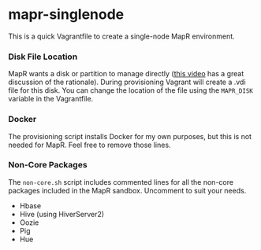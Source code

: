 mapr-singlenode
===============

This is a quick Vagrantfile to create a single-node MapR environment.

### Disk File Location
MapR wants a disk or partition to manage directly ([this video](https://www.youtube.com/watch?v=fP4HnvZmpZI) has a great discussion of the rationale). During provisioning Vagrant will create a .vdi file for this disk. You can change the location of the file using the `MAPR_DISK` variable in the Vagrantfile.

### Docker
The provisioning script installs Docker for my own purposes, but this is not needed for MapR. Feel free to remove those lines.

### Non-Core Packages
The `non-core.sh` script includes commented lines for all the non-core packages included in the MapR sandbox. Uncomment to suit your needs.

* Hbase
* Hive (using HiverServer2)
* Oozie
* Pig
* Hue

